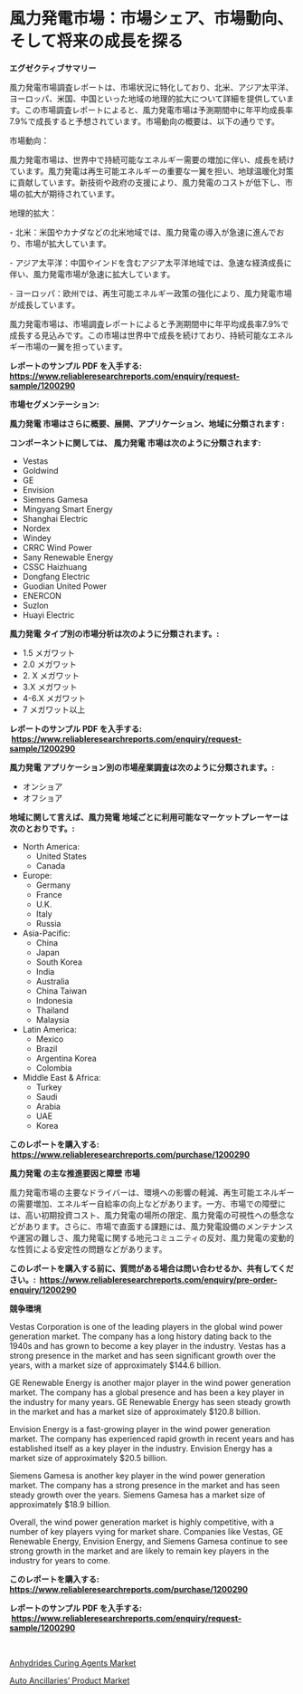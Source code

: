 <p><h1>風力発電市場：市場シェア、市場動向、そして将来の成長を探る</h1></p><p><strong>エグゼクティブサマリー</strong></p>
<p><p>風力発電市場調査レポートは、市場状況に特化しており、北米、アジア太平洋、ヨーロッパ、米国、中国といった地域の地理的拡大について詳細を提供しています。この市場調査レポートによると、風力発電市場は予測期間中に年平均成長率7.9%で成長すると予想されています。市場動向の概要は、以下の通りです。</p><p>市場動向：</p><p>風力発電市場は、世界中で持続可能なエネルギー需要の増加に伴い、成長を続けています。風力発電は再生可能エネルギーの重要な一翼を担い、地球温暖化対策に貢献しています。新技術や政府の支援により、風力発電のコストが低下し、市場の拡大が期待されています。</p><p>地理的拡大：</p><p>- 北米：米国やカナダなどの北米地域では、風力発電の導入が急速に進んでおり、市場が拡大しています。</p><p>- アジア太平洋：中国やインドを含むアジア太平洋地域では、急速な経済成長に伴い、風力発電市場が急速に拡大しています。</p><p>- ヨーロッパ：欧州では、再生可能エネルギー政策の強化により、風力発電市場が成長しています。</p><p>風力発電市場は、市場調査レポートによると予測期間中に年平均成長率7.9%で成長する見込みです。この市場は世界中で成長を続けており、持続可能なエネルギー市場の一翼を担っています。</p></p>
<p><strong>レポートのサンプル PDF を入手する: <a href="https://www.reliableresearchreports.com/enquiry/request-sample/1200290">https://www.reliableresearchreports.com/enquiry/request-sample/1200290</a></strong></p>
<p><strong>市場セグメンテーション:</strong></p>
<p><strong> 風力発電 市場はさらに概要、展開、アプリケーション、地域に分類されます :</strong></p>
<p><strong>コンポーネントに関しては、 風力発電 市場は次のように分類されます: &nbsp;</strong></p>
<p><ul><li>Vestas</li><li>Goldwind</li><li>GE</li><li>Envision</li><li>Siemens Gamesa</li><li>Mingyang Smart Energy</li><li>Shanghai Electric</li><li>Nordex</li><li>Windey</li><li>CRRC Wind Power</li><li>Sany Renewable Energy</li><li>CSSC Haizhuang</li><li>Dongfang Electric</li><li>Guodian United Power</li><li>ENERCON</li><li>Suzlon</li><li>Huayi Electric</li></ul></p>
<p><strong> 風力発電 タイプ別の市場分析は次のように分類されます。:</strong></p>
<p><ul><li>1.5 メガワット</li><li>2.0 メガワット</li><li>2. X メガワット</li><li>3.X メガワット</li><li>4-6.X メガワット</li><li>7 メガワット以上</li></ul></p>
<p><strong>レポートのサンプル PDF を入手する: &nbsp;<a href="https://www.reliableresearchreports.com/enquiry/request-sample/1200290">https://www.reliableresearchreports.com/enquiry/request-sample/1200290</a></strong></p>
<p><strong> 風力発電 アプリケーション別の市場産業調査は次のように分類されます。:</strong></p>
<p><ul><li>オンショア</li><li>オフショア</li></ul></p>
<p><strong>地域に関して言えば、風力発電 地域ごとに利用可能なマーケットプレーヤーは次のとおりです。:</strong></p>
<p><ul>
    <li>
        North America:
        <ul>
            <li>United States</li>
            <li>Canada</li>
        </ul>
    </li>
    <li>
        Europe:
        <ul>
            <li>Germany</li>
            <li>France</li>
            <li>U.K.</li>
            <li>Italy</li>
            <li>Russia</li>
        </ul>
    </li>
    <li>
        Asia-Pacific:
        <ul>
            <li>China</li>
            <li>Japan</li>
            <li>South Korea</li>
            <li>India</li>
            <li>Australia</li>
            <li>China Taiwan</li>
            <li>Indonesia</li>
            <li>Thailand</li>
            <li>Malaysia</li>
        </ul>
    </li>
    <li>
        Latin America:
        <ul>
            <li>Mexico</li>
            <li>Brazil</li>
            <li>Argentina Korea</li>
            <li>Colombia</li>
        </ul>
    </li>
    <li>
        Middle East & Africa:
        <ul>
            <li>Turkey</li>
            <li>Saudi</li>
            <li>Arabia</li>
            <li>UAE</li>
            <li>Korea</li>
        </ul>
    </li>
    </ul></p>
<p><strong>このレポートを購入する: &nbsp;<a href="https://www.reliableresearchreports.com/purchase/1200290">https://www.reliableresearchreports.com/purchase/1200290</a></strong></p>
<p><strong>風力発電 の主な推進要因と障壁 市場</strong></p>
<p><p>風力発電市場の主要なドライバーは、環境への影響の軽減、再生可能エネルギーの需要増加、エネルギー自給率の向上などがあります。一方、市場での障壁には、高い初期投資コスト、風力発電の場所の限定、風力発電の可視性への懸念などがあります。さらに、市場で直面する課題には、風力発電設備のメンテナンスや運営の難しさ、風力発電に関する地元コミュニティの反対、風力発電の変動的な性質による安定性の問題などがあります。</p></p>
<p><strong>このレポートを購入する前に、質問がある場合は問い合わせるか、共有してください。:&nbsp; <a href="https://www.reliableresearchreports.com/enquiry/pre-order-enquiry/1200290">https://www.reliableresearchreports.com/enquiry/pre-order-enquiry/1200290</a></strong></p>
<p><strong>競争環境</strong></p>
<p><p>Vestas Corporation is one of the leading players in the global wind power generation market. The company has a long history dating back to the 1940s and has grown to become a key player in the industry. Vestas has a strong presence in the market and has seen significant growth over the years, with a market size of approximately $144.6 billion.</p><p>GE Renewable Energy is another major player in the wind power generation market. The company has a global presence and has been a key player in the industry for many years. GE Renewable Energy has seen steady growth in the market and has a market size of approximately $120.8 billion.</p><p>Envision Energy is a fast-growing player in the wind power generation market. The company has experienced rapid growth in recent years and has established itself as a key player in the industry. Envision Energy has a market size of approximately $20.5 billion.</p><p>Siemens Gamesa is another key player in the wind power generation market. The company has a strong presence in the market and has seen steady growth over the years. Siemens Gamesa has a market size of approximately $18.9 billion.</p><p>Overall, the wind power generation market is highly competitive, with a number of key players vying for market share. Companies like Vestas, GE Renewable Energy, Envision Energy, and Siemens Gamesa continue to see strong growth in the market and are likely to remain key players in the industry for years to come.</p></p>
<p><strong>このレポートを購入する: &nbsp; <a href="https://www.reliableresearchreports.com/purchase/1200290">https://www.reliableresearchreports.com/purchase/1200290</a></strong></p>
<p><strong>レポートのサンプル PDF を入手する: &nbsp;<a href="https://www.reliableresearchreports.com/enquiry/request-sample/1200290">https://www.reliableresearchreports.com/enquiry/request-sample/1200290</a></strong><strong></strong></p>
<p>&nbsp;</p>
<p><p><a href="https://github.com/Angelnienowdseej3e45z3p8c/Market-Research-Report-List-1/blob/main/anhydrides-curing-agents-market.md">Anhydrides Curing Agents Market</a></p><p><a href="https://extreme-scabiosa-c81.notion.site/Auto-Ancillaries-Product-Market-Growth-Market-Trends-COVID-19-Impact-and-Forecasts-for-period-fr-160b953acf884f28a11a208c1eb74c5b">Auto Ancillaries’ Product Market</a></p></p>